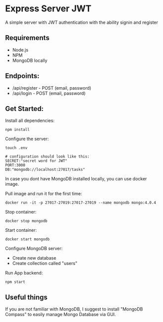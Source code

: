# Express Server JWT

A simple server with JWT authentication with the ability signin and register

## Requirements

- Node.js
- NPM
- MongoDB locally

## Endpoints:

- /api/register - POST (email, password)
- /api/login - POST (email, password)

## Get Started:

Install all dependencies:

```
npm install
```

Configure the server:

```
touch .env

# configuration should look like this:
SECRET:"secret word for JWT"
PORT:3000
DB:"mongodb://localhost:27017/tasks"
```

In case you dont have MongoDB installed locally, you can use docker image.

Pull image and run it for the first time:

```
docker run -it -p 27017-27019:27017-27019 --name mongodb mongo:4.0.4
```

Stop container:

```
docker stop mongodb
```

Start container:

```
docker start mongodb
```

Configure MongoDB server:

- Create new database
- Create collection called "users"

Run App backend:

```
npm start
```

## Useful things

If you are not familiar with MongoDB, I suggest to install "MongoDB Compass" to easily manage Mongo Database via GUI.
